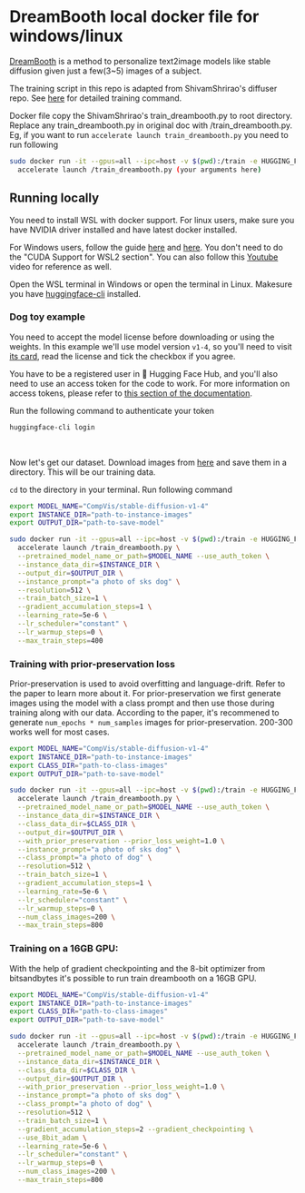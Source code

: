 # DreamBooth local docker file for windows/linux

[DreamBooth](https://arxiv.org/abs/2208.12242) is a method to personalize text2image models like stable diffusion given just a few(3~5) images of a subject.

The training script in this repo is adapted from ShivamShrirao's diffuser repo. See [here](https://github.com/ShivamShrirao/diffusers/tree/main/examples/dreambooth) for detailed training command.

Docker file copy the ShivamShrirao's train_dreambooth.py to root directory. Replace any train_dreambooth.py in original doc with /train_dreambooth.py. Eg, if you want to run `accelerate launch train_dreambooth.py` you need to run following

```bash
sudo docker run -it --gpus=all --ipc=host -v $(pwd):/train -e HUGGING_FACE_HUB_TOKEN=$(cat ~/.huggingface/token)  smy20011/dreambooth:latest \
  accelerate launch /train_dreambooth.py (your arguments here)
```

## Running locally 

You need to install WSL with docker support. For linux users, make sure you have NVIDIA driver installed and have latest docker installed.

For Windows users, follow the guide [here](https://docs.nvidia.com/cuda/wsl-user-guide/index.html) and [here](https://learn.microsoft.com/en-us/windows/wsl/tutorials/wsl-containers). You don't need to do the "CUDA Support for WSL2 section".
You can also follow this [Youtube](https://www.youtube.com/watch?v=YozfiLI1ogY) video for reference as well.

Open the WSL terminal in Windows or open the terminal in Linux. Makesure you have [huggingface-cli](https://huggingface.co/docs/huggingface_hub/quick-start) installed.

### Dog toy example

You need to accept the model license before downloading or using the weights. In this example we'll use model version `v1-4`, so you'll need to visit [its card](https://huggingface.co/CompVis/stable-diffusion-v1-4), read the license and tick the checkbox if you agree. 

You have to be a registered user in 🤗 Hugging Face Hub, and you'll also need to use an access token for the code to work. For more information on access tokens, please refer to [this section of the documentation](https://huggingface.co/docs/hub/security-tokens).

Run the following command to authenticate your token

```bash
huggingface-cli login
```

<br>

Now let's get our dataset. Download images from [here](https://drive.google.com/drive/folders/1BO_dyz-p65qhBRRMRA4TbZ8qW4rB99JZ) and save them in a directory. This will be our training data.

`cd` to the directory in your terminal. Run following command


```bash
export MODEL_NAME="CompVis/stable-diffusion-v1-4"
export INSTANCE_DIR="path-to-instance-images"
export OUTPUT_DIR="path-to-save-model"

sudo docker run -it --gpus=all --ipc=host -v $(pwd):/train -e HUGGING_FACE_HUB_TOKEN=$(cat ~/.huggingface/token)  smy20011/dreambooth:latest \
  accelerate launch /train_dreambooth.py \
  --pretrained_model_name_or_path=$MODEL_NAME --use_auth_token \
  --instance_data_dir=$INSTANCE_DIR \
  --output_dir=$OUTPUT_DIR \
  --instance_prompt="a photo of sks dog" \
  --resolution=512 \
  --train_batch_size=1 \
  --gradient_accumulation_steps=1 \
  --learning_rate=5e-6 \
  --lr_scheduler="constant" \
  --lr_warmup_steps=0 \
  --max_train_steps=400
```

### Training with prior-preservation loss

Prior-preservation is used to avoid overfitting and language-drift. Refer to the paper to learn more about it. For prior-preservation we first generate images using the model with a class prompt and then use those during training along with our data.
According to the paper, it's recommened to generate `num_epochs * num_samples` images for prior-preservation. 200-300 works well for most cases.

```bash
export MODEL_NAME="CompVis/stable-diffusion-v1-4"
export INSTANCE_DIR="path-to-instance-images"
export CLASS_DIR="path-to-class-images"
export OUTPUT_DIR="path-to-save-model"

sudo docker run -it --gpus=all --ipc=host -v $(pwd):/train -e HUGGING_FACE_HUB_TOKEN=$(cat ~/.huggingface/token)  smy20011/dreambooth:latest \
  accelerate launch /train_dreambooth.py \
  --pretrained_model_name_or_path=$MODEL_NAME --use_auth_token \
  --instance_data_dir=$INSTANCE_DIR \
  --class_data_dir=$CLASS_DIR \
  --output_dir=$OUTPUT_DIR \
  --with_prior_preservation --prior_loss_weight=1.0 \
  --instance_prompt="a photo of sks dog" \
  --class_prompt="a photo of dog" \
  --resolution=512 \
  --train_batch_size=1 \
  --gradient_accumulation_steps=1 \
  --learning_rate=5e-6 \
  --lr_scheduler="constant" \
  --lr_warmup_steps=0 \
  --num_class_images=200 \
  --max_train_steps=800
```

### Training on a 16GB GPU:

With the help of gradient checkpointing and the 8-bit optimizer from bitsandbytes it's possible to run train dreambooth on a 16GB GPU.

```bash
export MODEL_NAME="CompVis/stable-diffusion-v1-4"
export INSTANCE_DIR="path-to-instance-images"
export CLASS_DIR="path-to-class-images"
export OUTPUT_DIR="path-to-save-model"

sudo docker run -it --gpus=all --ipc=host -v $(pwd):/train -e HUGGING_FACE_HUB_TOKEN=$(cat ~/.huggingface/token)  smy20011/dreambooth:latest \
  accelerate launch /train_dreambooth.py \
  --pretrained_model_name_or_path=$MODEL_NAME --use_auth_token \
  --instance_data_dir=$INSTANCE_DIR \
  --class_data_dir=$CLASS_DIR \
  --output_dir=$OUTPUT_DIR \
  --with_prior_preservation --prior_loss_weight=1.0 \
  --instance_prompt="a photo of sks dog" \
  --class_prompt="a photo of dog" \
  --resolution=512 \
  --train_batch_size=1 \
  --gradient_accumulation_steps=2 --gradient_checkpointing \
  --use_8bit_adam \
  --learning_rate=5e-6 \
  --lr_scheduler="constant" \
  --lr_warmup_steps=0 \
  --num_class_images=200 \
  --max_train_steps=800
```
